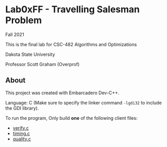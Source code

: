# Lab0xFF - Travelling Salesman Problem
Fall 2021

This is the final lab for CSC-482 Algorithms and Optimizations

Dakota State University

Professor Scott Graham (Overprof)

## About
This project was created with Embarcadero Dev-C++.

Language: C (Make sure to specify the linker command `-lgdi32` to include the GDI library).

To run the program, Only build **one** of the following client files:

- [verify.c](verification_test/verify.c)
- [timing.c](time_test/timing.c)
- [quality.c](quality_test/quality.c)
